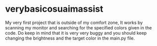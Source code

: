 # verybasicosuaimassist
My very first project that is outside of my comfort zone, It works by scanning my monitor and searching for the specified colors given in the code. Do keep in mind that it is very very buggy and you should keep changing the brightness and the target color in the main.py file.
